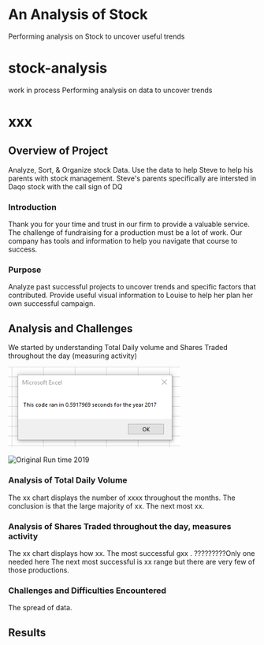  # An Analysis of Stock
Performing analysis on Stock to uncover useful trends
# stock-analysis
work in process Performing analysis on              data to uncover trends
# xxx
## Overview of Project
Analyze, Sort, & Organize stock Data.  Use the data to help Steve to help his parents with stock management.  Steve's parents specifically are intersted in Daqo stock with the call sign of DQ   
### Introduction
Thank you for your time and trust in our firm to provide a valuable service.  The challenge of fundraising for a production must be a lot of work.   Our company has tools and information to help you navigate that course to success.   
### Purpose
Analyze past successful projects to uncover trends and specific factors that contributed.  Provide useful visual information to Louise to help her plan her own successful campaign.  

## Analysis and Challenges
We started by understanding Total Daily volume and 
Shares Traded throughout the day (measuring activity)  

![Original Run time 2017](https://github.com/mjrotter4445/stock-analysis/blob/main/Resources/2017%20run%20time%20old%20code.png)

![Original Run time 2019](x)

### Analysis of Total Daily Volume
The xx chart displays the number of xxxx throughout the months.  The conclusion is that the large majority of xx.  The next most xx.   
### Analysis of Shares Traded throughout the day, measures activity 
The xx chart displays how xx. The most successful gxx .  ?????????Only one needed here The next most successful is xx range but there are very few of those productions. 

### Challenges and Difficulties Encountered
The spread of data. 
## Results
